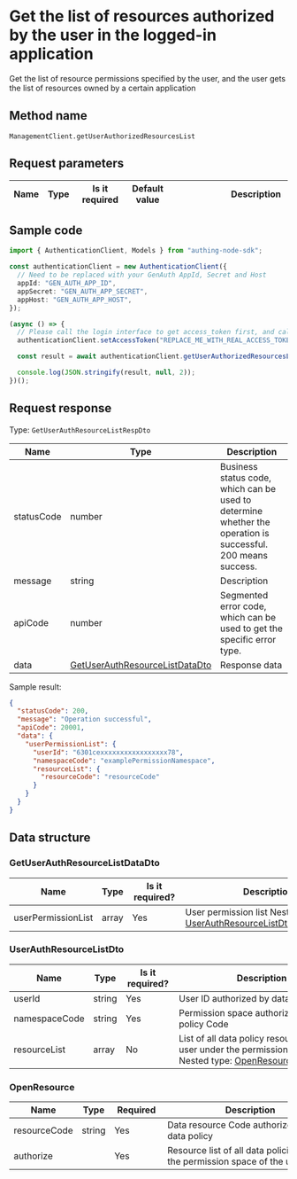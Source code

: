 # Get the list of resources authorized by the user in the logged-in application

<!--
Warning⚠️:
Do not modify this document directly,
https://github.com/Authing/authing-docs-factory
Use this project for generation
-->

<LastUpdated />

Get the list of resource permissions specified by the user, and the user gets the list of resources owned by a certain application

## Method name

`ManagementClient.getUserAuthorizedResourcesList`

## Request parameters

| Name | Type | <div style="width:80px">Is it required</div> | <div style="width:60px">Default value</div> | <div style="width:300px">Description</div> | <div style="width:200px">Sample value</div> |
| ---- | ---- | -------------------------------------------- | ------------------------------------------- | ------------------------------------------ | ------------------------------------------- |

## Sample code

```ts
import { AuthenticationClient, Models } from "authing-node-sdk";

const authenticationClient = new AuthenticationClient({
  // Need to be replaced with your GenAuth AppId, Secret and Host
  appId: "GEN_AUTH_APP_ID",
  appSecret: "GEN_AUTH_APP_SECRET",
  appHost: "GEN_AUTH_APP_HOST",
});

(async () => {
  // Please call the login interface to get access_token first, and call the setAccessToken method to set access_token
  authenticationClient.setAccessToken("REPLACE_ME_WITH_REAL_ACCESS_TOKEN");

  const result = await authenticationClient.getUserAuthorizedResourcesList();

  console.log(JSON.stringify(result, null, 2));
})();
```

## Request response

Type: `GetUserAuthResourceListRespDto`

| Name       | Type                                                                         | Description                                                                                                  |
| ---------- | ---------------------------------------------------------------------------- | ------------------------------------------------------------------------------------------------------------ |
| statusCode | number                                                                       | Business status code, which can be used to determine whether the operation is successful. 200 means success. |
| message    | string                                                                       | Description                                                                                                  |
| apiCode    | number                                                                       | Segmented error code, which can be used to get the specific error type.                                      |
| data       | <a href="#GetUserAuthResourceListDataDto">GetUserAuthResourceListDataDto</a> | Response data                                                                                                |

Sample result:

```json
{
  "statusCode": 200,
  "message": "Operation successful",
  "apiCode": 20001,
  "data": {
    "userPermissionList": {
      "userId": "6301cexxxxxxxxxxxxxxxxx78",
      "namespaceCode": "examplePermissionNamespace",
      "resourceList": {
        "resourceCode": "resourceCode"
      }
    }
  }
}
```

## Data structure

### <a id="GetUserAuthResourceListDataDto"></a> GetUserAuthResourceListDataDto

| Name               | Type  | <div style="width:80px">Is it required?</div> | <div style="width:300px">Description</div>                                                        | <div style="width:200px">Example value</div> |
| ------------------ | ----- | --------------------------------------------- | ------------------------------------------------------------------------------------------------- | -------------------------------------------- |
| userPermissionList | array | Yes                                           | User permission list Nested type: <a href="#UserAuthResourceListDto">UserAuthResourceListDto</a>. |                                              |

### <a id="UserAuthResourceListDto"></a> UserAuthResourceListDto

| Name          | Type   | <div style="width:80px">Is it required?</div> | <div style="width:300px">Description</div>                                                                                      | <div style="width:200px">Example value</div> |
| ------------- | ------ | --------------------------------------------- | ------------------------------------------------------------------------------------------------------------------------------- | -------------------------------------------- |
| userId        | string | Yes                                           | User ID authorized by data policy                                                                                               | `6301cexxxxxxxxxxxxxxxxx78`                  |
| namespaceCode | string | Yes                                           | Permission space authorized by data policy Code                                                                                 | `examplePermissionNamespace`                 |
| resourceList  | array  | No                                            | List of all data policy resources of the user under the permission space Nested type: <a href="#OpenResource">OpenResource</a>. |                                              |

### <a id="OpenResource"></a> OpenResource

| Name         | Type   | <div style="width:80px">Required</div> | <div style="width:300px">Description</div>                                | <div style="width:200px">Sample value</div> |
| ------------ | ------ | -------------------------------------- | ------------------------------------------------------------------------- | ------------------------------------------- |
| resourceCode | string | Yes                                    | Data resource Code authorized under data policy                           | `resourceCode`                              |
| authorize    |        | Yes                                    | Resource list of all data policies under the permission space of the user |                                             |
